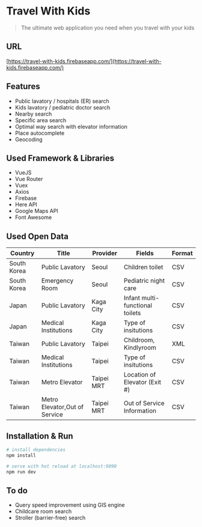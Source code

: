 # Travel With Kids

> The ultimate web application you need when you travel with your kids

## URL
[https://travel-with-kids.firebaseapp.com/](https://travel-with-kids.firebaseapp.com/)

## Features
- Public lavatory / hospitals (ER) search
- Kids lavatory / pediatric doctor search
- Nearby search
- Specific area search
- Optimal way search with elevator information
- Place autocomplete
- Geocoding

## Used Framework & Libraries
- VueJS
- Vue Router
- Vuex
- Axios
- Firebase
- Here API
- Google Maps API
- Font Awesome

## Used Open Data

| Country     | Title                         | Provider   | Fields                            | Format |
|-------------|-------------------------------|------------|-----------------------------------|--------|
| South Korea | Public Lavatory               | Seoul      | Children toilet                 | CSV    |
| South Korea | Emergency Room                | Seoul      | Pediatric night care            | CSV    |
| Japan       | Public Lavatory               | Kaga City  | Infant multi-functional toilets | CSV    |
| Japan       | Medical Institutions          | Kaga City  | Type of insitutions             | CSV    |
| Taiwan      | Public Lavatory               | Taipei     | Childroom, Kindlyroom           | XML    |
| Taiwan      | Medical Institutions          | Taipei     | Type of insitutions             | CSV    |
| Taiwan      | Metro Elevator                | Taipei MRT | Location of Elevator (Exit #)   | CSV    |
| Taiwan      | Metro Elevator,Out of Service | Taipei MRT | Out of Service Information      | CSV    |

## Installation & Run

``` bash
# install dependencies
npm install

# serve with hot reload at localhost:9090
npm run dev
```

## To do

- Query speed improvement using GIS engine
- Childcare room search
- Stroller (barrier-free) search